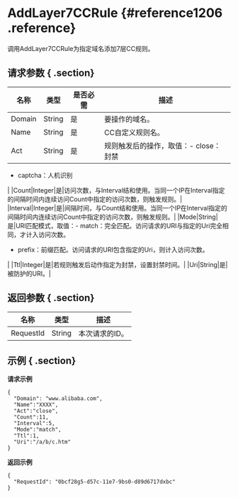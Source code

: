 # AddLayer7CCRule {#reference1206 .reference}

调用AddLayer7CCRule为指定域名添加7层CC规则。

## 请求参数 { .section}

|名称|类型|是否必需|描述|
|--|--|----|--|
|Domain|String|是|要操作的域名。|
|Name|String|是|CC自定义规则名。|
|Act|String|是|规则触发后的操作，取值：-   close：封禁
-   captcha：人机识别

|
|Count|Integer|是|访问次数，与Interval结和使用。当同一个IP在Interval指定的间隔时间内连续访问Count中指定的访问次数，则触发规则。|
|Interval|Integer|是|间隔时间，与Count结和使用。当同一个IP在Interval指定的间隔时间内连续访问Count中指定的访问次数，则触发规则。|
|Mode|String|是|URI匹配模式，取值：-   match：完全匹配。访问请求的URI与指定的Uri完全相同，才计入访问次数。
-   prefix：前缀匹配。访问请求的URI包含指定的Uri，则计入访问次数。

|
|Ttl|Integer|是|若规则触发后动作指定为封禁，设置封禁时间。|
|Uri|String|是|被防护的URI。|

## 返回参数 { .section}

|名称|类型|描述|
|--|--|--|
|RequestId|String|本次请求的ID。|

## 示例 { .section}

**请求示例**

```
{
  "Domain": "www.alibaba.com",
  "Name":"XXXX",
  "Act":"close",
  "Count":11,
  "Interval":5,
  "Mode":"match",
  "Ttl":1,
  "Uri":"/a/b/c.htm"
}

```

**返回示例**

```
{
  "RequestId": "0bcf28g5-d57c-11e7-9bs0-d89d6717dxbc"
}

```

